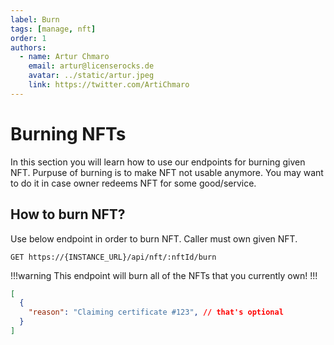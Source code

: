 ```yaml
---
label: Burn
tags: [manage, nft]
order: 1
authors:
  - name: Artur Chmaro
    email: artur@licenserocks.de
    avatar: ../static/artur.jpeg
    link: https://twitter.com/ArtiChmaro
---
```


# Burning NFTs

In this section you will learn how to use our endpoints for burning given NFT. Purpuse of burning is to make NFT not usable anymore. You may want to do it in case owner redeems NFT for some good/service.

## How to burn NFT?

Use below endpoint in order to burn NFT. Caller must own given NFT. 

```
GET https://{INSTANCE_URL}/api/nft/:nftId/burn
```

!!!warning
This endpoint will burn all of the NFTs that you currently own!
!!!

```json Payload (application/json)
[
  {
    "reason": "Claiming certificate #123", // that's optional
  }
]
```
